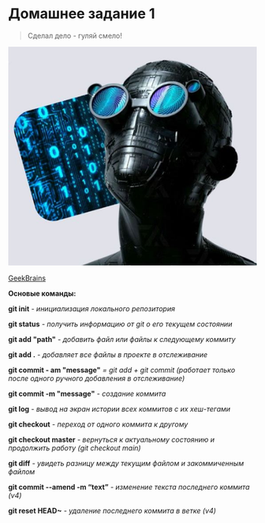 # Домашнее задание 1
> Сделал дело - гуляй смело!

![Разработчик](Снимок.jpg)

[GeekBrains](https://gb.ru)

**Основые команды:**

**git init** *- инициализация локального репозитория*

**git status** *- получить информацию от git о его текущем состоянии*

**git add "path"** *- добавить файл или файлы к следующему коммиту*

**git add .** *- добавляет все файлы в проекте в отслеживание*

**git commit - am "message"** *= git add + git commit (работает только после одного ручного добавления в отслеживание)*

**git commit -m "message"** *- создание коммита*

**git log** *- вывод на экран истории всех коммитов с их хеш-тегами*

**git checkout** *- переход от одного коммита к другому*

**git checkout master** *- вернуться к актуальному состоянию и продолжить работу (git checkout main)*

**git diff** *- увидеть разницу между текущим файлом и закоммиченным файлом*

**git commit --amend -m “text”** *- изменение текста последнего коммита (v4)*

**git reset HEAD~** *- удаление последнего коммита в ветке (v4)*

